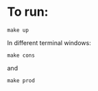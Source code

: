 # To run:

```shell
make up
```

In different terminal windows:

```shell
make cons
```

and 
```shell
make prod
```